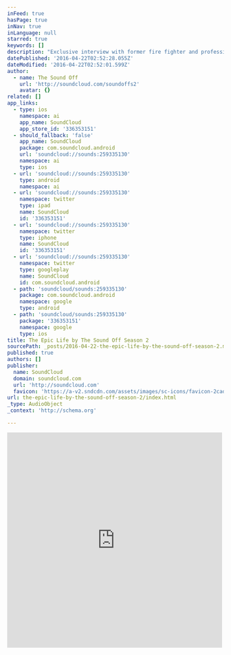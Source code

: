 ```yaml
---
inFeed: true
hasPage: true
inNav: true
inLanguage: null
starred: true
keywords: []
description: "Exclusive interview with former fire fighter and professional lacrosse player turned entrepreneur Darryl MacDonald. Darryl founded life mentorship program 'The Epic Life Academy'. New Music from Garth Adam, Nile Groove and Ray William Roldan."
datePublished: '2016-04-22T02:52:28.055Z'
dateModified: '2016-04-22T02:52:01.599Z'
author:
  - name: The Sound Off
    url: 'http://soundcloud.com/soundoffs2'
    avatar: {}
related: []
app_links:
  - type: ios
    namespace: ai
    app_name: SoundCloud
    app_store_id: '336353151'
  - should_fallback: 'false'
    app_name: SoundCloud
    package: com.soundcloud.android
    url: 'soundcloud://sounds:259335130'
    namespace: ai
    type: ios
  - url: 'soundcloud://sounds:259335130'
    type: android
    namespace: ai
  - url: 'soundcloud://sounds:259335130'
    namespace: twitter
    type: ipad
    name: SoundCloud
    id: '336353151'
  - url: 'soundcloud://sounds:259335130'
    namespace: twitter
    type: iphone
    name: SoundCloud
    id: '336353151'
  - url: 'soundcloud://sounds:259335130'
    namespace: twitter
    type: googleplay
    name: SoundCloud
    id: com.soundcloud.android
  - path: 'soundcloud/sounds:259335130'
    package: com.soundcloud.android
    namespace: google
    type: android
  - path: 'soundcloud/sounds:259335130'
    package: '336353151'
    namespace: google
    type: ios
title: The Epic Life by The Sound Off Season 2
sourcePath: _posts/2016-04-22-the-epic-life-by-the-sound-off-season-2.md
published: true
authors: []
publisher:
  name: SoundCloud
  domain: soundcloud.com
  url: 'http://soundcloud.com'
  favicon: 'https://a-v2.sndcdn.com/assets/images/sc-icons/favicon-2cadd14b.ico'
url: the-epic-life-by-the-sound-off-season-2/index.html
_type: AudioObject
_context: 'http://schema.org'

---
```

<iframe src="https://cdn.embedly.com/widgets/media.html?src=https%3A%2F%2Fw.soundcloud.com%2Fplayer%2F%3Fvisual%3Dtrue%26url%3Dhttp%253A%252F%252Fapi.soundcloud.com%252Ftracks%252F259335130%26show_artwork%3Dtrue&amp;url=https%3A%2F%2Fsoundcloud.com%2Fsoundoffs2%2Fthe-epic-life&amp;image=http%3A%2F%2Fi1.sndcdn.com%2Fartworks-000158404701-ulbap7-t500x500.jpg&amp;key=b7d04c9b404c499eba89ee7072e1c4f7&amp;type=text%2Fhtml&amp;schema=soundcloud" width="500" height="500" scrolling="no" frameborder="0" allowfullscreen="" style=""></iframe>